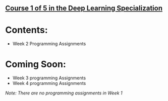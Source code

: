 ## [Course 1 of 5 in the Deep Learning Specialization](https://www.coursera.org/learn/neural-networks-deep-learning)  
   
# Contents:
  * Week 2 Programming Assignments
  

# Coming Soon:
  * Week 3 programming Assignments
  * Week 4 programming Assignments
  
_Note: There are no programming assignments in Week 1_
